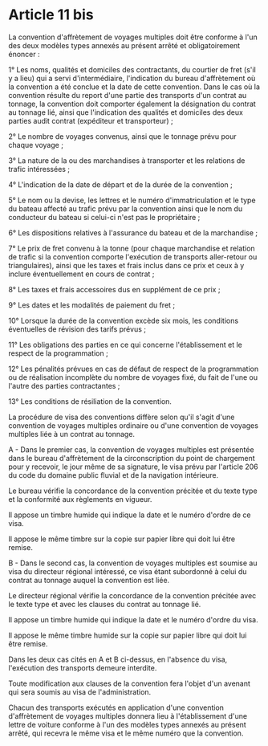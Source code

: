 # Article 11 bis

La convention d'affrètement de voyages multiples doit être conforme à l'un des deux modèles types annexés au présent arrêté et obligatoirement énoncer :

1° Les noms, qualités et domiciles des contractants, du courtier de fret (s'il y a lieu) qui a servi d'intermédiaire, l'indication du bureau d'affrètement où la convention a été conclue et la date de cette convention. Dans le cas où la convention résulte du report d'une partie des transports d'un contrat au tonnage, la convention doit comporter également la désignation du contrat au tonnage lié, ainsi que l'indication des qualités et domiciles des deux parties audit contrat (expéditeur et transporteur) ;

2° Le nombre de voyages convenus, ainsi que le tonnage prévu pour chaque voyage ;

3° La nature de la ou des marchandises à transporter et les relations de trafic intéressées ;

4° L'indication de la date de départ et de la durée de la convention ;

5° Le nom ou la devise, les lettres et le numéro d'immatriculation et le type du bateau affecté au trafic prévu par la convention ainsi que le nom du conducteur du bateau si celui-ci n'est pas le propriétaire ;

6° Les dispositions relatives à l'assurance du bateau et de la marchandise ;

7° Le prix de fret convenu à la tonne (pour chaque marchandise et relation de trafic si la convention comporte l'exécution de transports aller-retour ou triangulaires), ainsi que les taxes et frais inclus dans ce prix et ceux à y inclure éventuellement en cours de contrat ;

8° Les taxes et frais accessoires dus en supplément de ce prix ;

9° Les dates et les modalités de paiement du fret ;

10° Lorsque la durée de la convention excède six mois, les conditions éventuelles de révision des tarifs prévus ;

11° Les obligations des parties en ce qui concerne l'établissement et le respect de la programmation ;

12° Les pénalités prévues en cas de défaut de respect de la programmation ou de réalisation incomplète du nombre de voyages fixé, du fait de l'une ou l'autre des parties contractantes ;

13° Les conditions de résiliation de la convention.

La procédure de visa des conventions diffère selon qu'il s'agit d'une convention de voyages multiples ordinaire ou d'une convention de voyages multiples liée à un contrat au tonnage.

A - Dans le premier cas, la convention de voyages multiples est présentée dans le bureau d'affrètement de la circonscription du point de chargement pour y recevoir, le jour même de sa signature, le visa prévu par l'article 206 du code du domaine public fluvial et de la navigation intérieure.

Le bureau vérifie la concordance de la convention précitée et du texte type et la conformité aux règlements en vigueur.

Il appose un timbre humide qui indique la date et le numéro d'ordre de ce visa.

Il appose le même timbre sur la copie sur papier libre qui doit lui être remise.

B - Dans le second cas, la convention de voyages multiples est soumise au visa du directeur régional intéressé, ce visa étant subordonné à celui du contrat au tonnage auquel la convention est liée.

Le directeur régional vérifie la concordance de la convention précitée avec le texte type et avec les clauses du contrat au tonnage lié.

Il appose un timbre humide qui indique la date et le numéro d'ordre du visa.

Il appose le même timbre humide sur la copie sur papier libre qui doit lui être remise.

Dans les deux cas cités en A et B ci-dessus, en l'absence du visa, l'exécution des transports demeure interdite.

Toute modification aux clauses de la convention fera l'objet d'un avenant qui sera soumis au visa de l'administration.

Chacun des transports exécutés en application d'une convention d'affrètement de voyages multiples donnera lieu à l'établissement d'une lettre de voiture conforme à l'un des modèles types annexés au présent arrêté, qui recevra le même visa et le même numéro que la convention.
